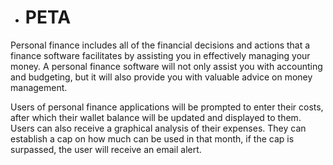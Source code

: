 - # PETA
Personal finance includes all of the financial decisions and actions that a finance software facilitates by assisting you in effectively managing your money. A personal finance software will not only assist you with accounting and budgeting, but it will also provide you with valuable advice on money management.

Users of personal finance applications will be prompted to enter their costs, after which their wallet balance will be updated and displayed to them. Users can also receive a graphical analysis of their expenses. They can establish a cap on how much can be used in that month, if the cap is surpassed, the user will receive an email alert.

